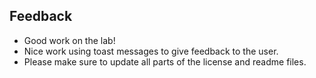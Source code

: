 ## Feedback

- Good work on the lab!
- Nice work using toast messages to give feedback to the user.
- Please make sure to update all parts of the license and readme files.
